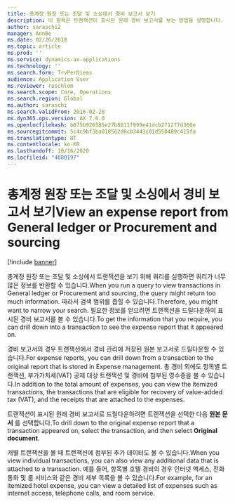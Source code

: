 ```yaml
---
title: 총계정 원장 또는 조달 및 소싱에서 경비 보고서 보기
description: 이 항목은 트랜잭션이 표시된 원래 경비 보고서를 보는 방법을 설명합니다.
author: saraschi2
manager: AnnBe
ms.date: 02/26/2018
ms.topic: article
ms.prod: ''
ms.service: dynamics-ax-applications
ms.technology: ''
ms.search.form: TrvPerDiems
audience: Application User
ms.reviewer: roschlom
ms.search.scope: Core, Operations
ms.search.region: Global
ms.author: saraschi
ms.search.validFrom: 2016-02-28
ms.dyn365.ops.version: AX 7.0.0
ms.openlocfilehash: b075b926585e27b8811f999e41dcb271277d360e
ms.sourcegitcommit: 5c4c9bf3ba018562d6cb3443c01d550489c415fa
ms.translationtype: HT
ms.contentlocale: ko-KR
ms.lasthandoff: 10/16/2020
ms.locfileid: "4080197"
---
```

# <a name="view-an-expense-report-from-general-ledger-or-procurement-and-sourcing"></a><span data-ttu-id="c15cd-103">총계정 원장 또는 조달 및 소싱에서 경비 보고서 보기</span><span class="sxs-lookup"><span data-stu-id="c15cd-103">View an expense report from General ledger or Procurement and sourcing</span></span>

[!include [banner](../includes/banner.md)]

<span data-ttu-id="c15cd-104">총계정 원장 또는 조달 및 소싱에서 트랜잭션을 보기 위해 쿼리를 실행하면 쿼리가 너무 많은 정보를 반환할 수 있습니다.</span><span class="sxs-lookup"><span data-stu-id="c15cd-104">When you run a query to view transactions in General ledger or Procurement and sourcing, the query might return too much information.</span></span> <span data-ttu-id="c15cd-105">따라서 검색 범위를 좁힐 수 있습니다.</span><span class="sxs-lookup"><span data-stu-id="c15cd-105">Therefore, you might want to narrow your search.</span></span> <span data-ttu-id="c15cd-106">필요한 정보를 얻으려면 트랜잭션을 드릴다운하여 표시된 경비 보고서를 볼 수 있습니다.</span><span class="sxs-lookup"><span data-stu-id="c15cd-106">To get the information that you require, you can drill down into a transaction to see the expense report that it appeared on.</span></span>

<span data-ttu-id="c15cd-107">경비 보고서의 경우 트랜잭션에서 경비 관리에 저장된 원본 보고서로 드릴다운할 수 있습니다.</span><span class="sxs-lookup"><span data-stu-id="c15cd-107">For expense reports, you can drill down from a transaction to the original report that is stored in Expense management.</span></span> <span data-ttu-id="c15cd-108">총 경비 외에도 항목별 트랜잭션, 부가가치세(VAT) 공제 대상 트랜잭션 및 경비에 첨부된 영수증을 볼 수 있습니다.</span><span class="sxs-lookup"><span data-stu-id="c15cd-108">In addition to the total amount of expenses, you can view the itemized transactions, the transactions that are eligible for recovery of value-added tax (VAT), and the receipts that are attached to the expenses.</span></span>

<span data-ttu-id="c15cd-109">트랜잭션이 표시된 원래 경비 보고서로 드릴다운하려면 트랜잭션을 선택한 다음 **원본 문서** 를 선택합니다.</span><span class="sxs-lookup"><span data-stu-id="c15cd-109">To drill down to the original expense report that a transaction appeared on, select the transaction, and then select **Original document**.</span></span>

<span data-ttu-id="c15cd-110">개별 트랜잭션을 볼 때 트랜잭션에 첨부된 추가 데이터도 볼 수 있습니다.</span><span class="sxs-lookup"><span data-stu-id="c15cd-110">When you view individual transactions, you can also view any additional data that is attached to a transaction.</span></span> <span data-ttu-id="c15cd-111">예를 들어, 항목별 호텔 경비의 경우 인터넷 액세스, 전화 통화 및 룸 서비스와 같은 경비 세부 목록을 볼 수 있습니다.</span><span class="sxs-lookup"><span data-stu-id="c15cd-111">For example, for an itemized hotel expense, you can view a detailed list of expenses such as internet access, telephone calls, and room service.</span></span>
